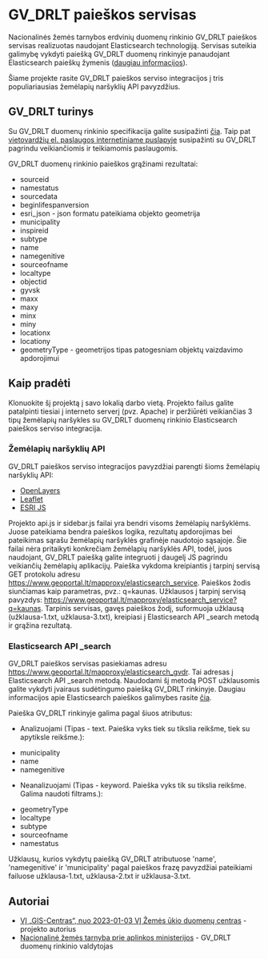 # GV_DRLT paieškos servisas

Nacionalinės žemės tarnybos erdvinių duomenų rinkinio GV_DRLT paieškos servisas realizuotas naudojant Elasticsearch technologiją. Servisas suteikia galimybę vykdyti paiešką GV_DRLT duomenų rinkinyje panaudojant Elasticsearch paieškų žymenis ([daugiau informacijos](https://www.elastic.co/guide/en/elasticsearch/reference/current/search-search.html)). 

Šiame projekte rasite GV_DRLT paieškos serviso integracijos į tris populiariausias žemėlapių naršyklių API pavyzdžius. 

## GV_DRLT turinys

Su GV_DRLT duomenų rinkinio specifikacija galite susipažinti [čia](https://www.geoportal.lt/download/Specifikacijos/GV_DRLT-duomenu-specifikacija.pdf). Taip pat [vietovardžių el. paslaugos internetiniame puslapyje](https://www.geoportal.lt/vietovardziai/) susipažinti su GV_DRLT pagrindu veikiančiomis ir teikiamomis paslaugomis.

GV_DRLT duomenų rinkinio paieškos grąžinami rezultatai:
* sourceid
* namestatus
* sourcedata
* beginlifespanversion
* esri_json - json formatu pateikiama objekto geometrija
* municipality
* inspireid
* subtype
* name
* namegenitive
* sourceofname
* localtype
* objectid
* gyvsk
* maxx
* maxy
* minx
* miny
* locationx
* locationy
* geometryType - geometrijos tipas patogesniam objektų vaizdavimo apdorojimui

## Kaip pradėti

Klonuokite šį projektą į savo lokalią darbo vietą. Projekto failus galite patalpinti tiesiai į interneto serverį (pvz. Apache) ir peržiūrėti veikiančias 3 tipų žemėlapių naršykles su GV_DRLT duomenų rinkinio Elasticsearch paieškos serviso integracija.

### Žemėlapių naršyklių API

GV_DRLT paieškos serviso integracijos pavyzdžiai parengti šioms žemėlapių naršyklių API:
* [OpenLayers](https://openlayers.org/)
* [Leaflet](https://leafletjs.com/)
* [ESRI JS](https://developers.arcgis.com/javascript/)

Projekto api.js ir sidebar.js failai yra bendri visoms žemėlapių naršyklėms. Juose pateikiama bendra paieškos logika, rezultatų apdorojimas bei pateikimas sąrašu žemėlapių naršyklės grafinėje naudotojo sąsajoje. Šie failai nėra pritaikyti konkrečiam žemėlapių naršyklės API, todėl, juos naudojant, GV_DRLT paiešką galite integruoti į daugelį JS pagrindu veikiančių žemėlapių aplikacijų.
Paieška vykdoma kreipiantis į tarpinį servisą GET protokolu adresu https://www.geoportal.lt/mapproxy/elasticsearch_service. Paieškos žodis siunčiamas kaip parametras, pvz.: q=kaunas.
Užklausos į tarpinį servisą pavyzdys: https://www.geoportal.lt/mapproxy/elasticsearch_service?q=kaunas.
Tarpinis servisas, gavęs paieškos žodį, suformuoja užklausą (užklausa-1.txt, užklausa-3.txt), kreipiasi į Elasticsearch API _search metodą ir grąžina rezultatą.

### Elasticsearch API _search

GV_DRLT paieškos servisas pasiekiamas adresu https://www.geoportal.lt/mapproxy/elasticsearch_gvdr. Tai adresas į Elasticsearch API _search metodą. Naudodami šį metodą POST užklausomis galite vykdyti įvairaus sudėtingumo paiešką GV_DRLT rinkinyje. Daugiau informacijos apie Elasticsearch paieškos galimybes rasite [čia](https://www.elastic.co/guide/en/elasticsearch/reference/current/search-search.html).

Paieška GV_DRLT rinkinyje galima pagal šiuos atributus:
* Analizuojami (Tipas - text. Paieška vyks tiek su tikslia reikšme, tiek su apytiksle reikšme.):
- municipality
- name
- namegenitive
* Neanalizuojami (Tipas - keyword. Paieška vyks tik su tikslia reikšme. Galima naudoti filtrams.):
- geometryType
- localtype
- subtype
- sourceofname
- namestatus

Užklausų, kurios vykdytų paiešką GV_DRLT atributuose 'name', 'namegenitive' ir 'municipality' pagal paieškos frazę pavyzdžiai pateikiami failuose užklausa-1.txt, užklausa-2.txt ir užklausa-3.txt.

## Autoriai

* [VĮ „GIS-Centras“, nuo 2023-01-03 VĮ Žemės ūkio duomenų centras](https://www.gis-centras.lt) - projekto autorius
* [Nacionalinė žemės tarnyba prie aplinkos ministerijos](https://www.nzt.lt) - GV_DRLT duomenų rinkinio valdytojas
